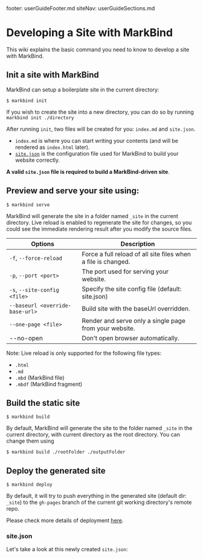 <frontmatter>
  footer: userGuideFooter.md
  siteNav: userGuideSections.md
</frontmatter>

<include src="../common/header.md" />

<div class="website-content">

# Developing a Site with MarkBind

This wiki explains the basic command you need to know to develop a site with MarkBind.

## Init a site with MarkBind

MarkBind can setup a boilerplate site in the current directory:
```
$ markbind init
```

If you wish to create the site into a new directory, you can do so by running `markbind init ./directory`

After running `init`, two files will be created for you: `index.md` and `site.json`. 

- `index.md` is where you can start writing your contents (and will be rendered as `index.html` later). 
- [`site.json`](#sitejson) is the configuration file used for MarkBind to build your website correctly. 

**A valid `site.json` file is required to build a MarkBind-driven site**.

## Preview and serve your site using:

```
$ markbind serve
```

MarkBind will generate the site in a folder named `_site` in the current directory. Live reload is enabled to regenerate the site for changes, so you could see the immediate rendering result after you modify the source files.

| Options | Description |
|----------|--------------------------------------------------------------------------------------------------------------------------------------------------------------------------------------------------------------------------------------|
| `-f`, `--force-reload` | Force a full reload of all site files when a file is changed. |
| `-p`, `--port <port>` | The port used for serving your website. |
| `-s`, `--site-config <file>` | Specify the site config file (default: site.json) |
| `--baseurl <override-base-url>`	| Build site with the baseUrl overridden. |
| `--one-page <file>` | Render and serve only a single page from your website. |
| --no-open | Don't open browser automatically. |

Note: Live reload is only supported for the following file types:

- `.html`
- `.md`
- `.mbd` (MarkBind file)
- `.mbdf` (MarkBind fragment)

## Build the static site

```
$ markbind build
```

By default, MarkBind will generate the site to the folder named `_site` in the current directory, with current directory as the root directory. You can change them using
```
$ markbind build ./rootFolder ./outputFolder
```

## Deploy the generated site

```
$ markbind deploy
```

By default, it will try to push everything in the generated site (default dir: `_site`) to the `gh-pages` branch of the current git working directory's remote repo.

Please check more details of deployment [here](ghpagesDeployment.html).

### site.json

Let's take a look at this newly created `site.json`:
<include src="siteConfiguration.md#siteConfig" />

</div>
